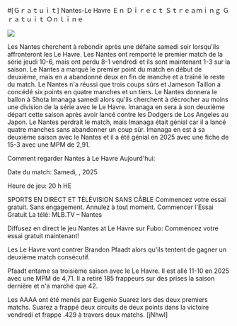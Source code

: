 #[Ｇｒａｔｕｉｔ] Nantes-Le Havre Ｅｎ Ｄｉｒｅｃｔ Ｓｔｒｅａｍｉｎｇ Ｇｒａｔｕｉｔ Ｏｎｌｉｎｅ  
  
  
[![](https://i.imgur.com/qSNzIqt.png)](https://movie.rssnews.media/eYftSQz.php)  
  
Les Nantes cherchent à rebondir après une défaite samedi soir lorsqu'ils affronteront les Le Havre. Les Nantes ont remporté le premier match de la série jeudi 10-6, mais ont perdu 8-1 vendredi et ils sont maintenant 1-3 sur la saison. Le Nantes a marqué le premier point du match en début de deuxième, mais en a abandonné deux en fin de manche et a traîné le reste du match. Le Nantes n'a réussi que trois coups sûrs et Jameson Taillon a concédé six points en quatre manches et un tiers. Le Nantes donnera le ballon à Shota Imanaga samedi alors qu'ils cherchent à décrocher au moins une division de la série avec le Le Havre. Imanaga en sera à son deuxième départ cette saison après avoir lancé contre les Dodgers de Los Angeles au Japon. Le Nantes perdrait le match, mais Imanaga était génial car il a lancé quatre manches sans abandonner un coup sûr. Imanaga en est à sa deuxième saison avec le Nantes et il a été génial en 2025 avec une fiche de 15-3 avec une MPM de 2,91.

Comment regarder Nantes à Le Havre Aujourd'hui:

Date du match: Samedi, , 2025

Heure de jeu: 20 h HE

SPORTS EN DIRECT ET TÉLÉVISION SANS CÂBLE
Commencez votre essai gratuit. Sans engagement. Annulez à tout moment.
Commencer l'Essai Gratuit
La télé: MLB.TV – Nantes

Diffusez en direct le jeu Nantes at Le Havre sur Fubo: Commencez votre essai gratuit maintenant!

Les Le Havre vont contrer Brandon Pfaadt alors qu'ils tentent de gagner un deuxième match consécutif.

Pfaadt entame sa troisième saison avec le Le Havre. Il est allé 11-10 en 2025 avec une MPM de 4,71. Il a retiré 185 frappeurs sur des prises la saison dernière et n'a marché que 42.

Les AAAA ont été menés par Eugenio Suarez lors des deux premiers matchs. Suarez a frappé deux circuits de deux points dans la victoire vendredi et frappe .429 à travers deux matchs. [jNhwI]